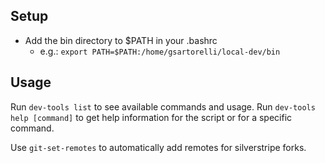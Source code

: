 ## Setup
- Add the bin directory to $PATH in your .bashrc
  - e.g.: `export PATH=$PATH:/home/gsartorelli/local-dev/bin`

## Usage
Run `dev-tools list` to see available commands and usage.
Run `dev-tools help [command]` to get help information for the script or for a specific command.

Use `git-set-remotes` to automatically add remotes for silverstripe forks.
